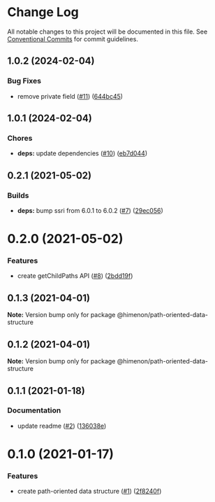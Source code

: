 # Change Log

All notable changes to this project will be documented in this file.
See [Conventional Commits](https://conventionalcommits.org) for commit guidelines.

<a name="1.0.2"></a>
## 1.0.2 (2024-02-04)


### Bug Fixes

* remove private field ([#11](https://github.com/Himenon/path-oriented-data-structure/issues/11)) ([644bc45](https://github.com/Himenon/path-oriented-data-structure/commit/644bc45))





<a name="1.0.1"></a>
## 1.0.1 (2024-02-04)


### Chores

* **deps:** update dependencies ([#10](https://github.com/Himenon/path-oriented-data-structure/issues/10)) ([eb7d044](https://github.com/Himenon/path-oriented-data-structure/commit/eb7d044))





<a name="0.2.1"></a>
## 0.2.1 (2021-05-02)


### Builds

* **deps:** bump ssri from 6.0.1 to 6.0.2 ([#7](https://github.com/Himenon/path-oriented-data-structure/issues/7)) ([29ec056](https://github.com/Himenon/path-oriented-data-structure/commit/29ec056))





<a name="0.2.0"></a>
# 0.2.0 (2021-05-02)


### Features

* create getChildPaths API ([#8](https://github.com/Himenon/path-oriented-data-structure/issues/8)) ([2bdd19f](https://github.com/Himenon/path-oriented-data-structure/commit/2bdd19f))





<a name="0.1.3"></a>
## 0.1.3 (2021-04-01)

**Note:** Version bump only for package @himenon/path-oriented-data-structure





<a name="0.1.2"></a>
## 0.1.2 (2021-04-01)

**Note:** Version bump only for package @himenon/path-oriented-data-structure





<a name="0.1.1"></a>
## 0.1.1 (2021-01-18)


### Documentation

* update readme ([#2](https://github.com/Himenon/path-oriented-data-structure/issues/2)) ([136038e](https://github.com/Himenon/path-oriented-data-structure/commit/136038e))





<a name="0.1.0"></a>
# 0.1.0 (2021-01-17)


### Features

* create path-oriented data structure ([#1](https://github.com/Himenon/path-oriented-data-structure/issues/1)) ([2f8240f](https://github.com/Himenon/path-oriented-data-structure/commit/2f8240f))
